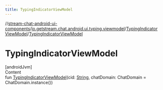 ```yaml
---
title: TypingIndicatorViewModel
---
```

//[stream-chat-android-ui-components](../../../index.md)/[io.getstream.chat.android.ui.typing.viewmodel](../index.md)/[TypingIndicatorViewModel](index.md)/[TypingIndicatorViewModel](TypingIndicatorViewModel.md)



# TypingIndicatorViewModel  
[androidJvm]  
Content  
fun [TypingIndicatorViewModel](TypingIndicatorViewModel.md)(cid: [String](https://kotlinlang.org/api/latest/jvm/stdlib/kotlin/-string/index.html), chatDomain: ChatDomain = ChatDomain.instance())  



